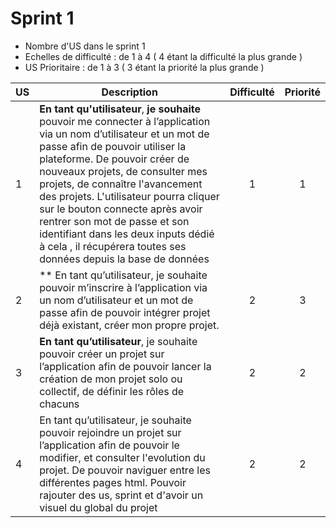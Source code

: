 # Sprint 1

* Nombre d'US dans le sprint 1
* Echelles de difficulté   : de 1 à 4 ( 4 étant la difficulté la plus grande )
* US Prioritaire : de 1 à 3 ( 3 étant la priorité la plus grande )


| US    | Description                                                  | Difficulté | Priorité |
| ----- | ------------------------------------------------------------ | :--------: | :------: |
| 1  | **En tant qu'utilisateur**, **je souhaite**  pouvoir me connecter à l’application via un nom d’utilisateur et un mot de passe afin de pouvoir utiliser la plateforme. De pouvoir créer de nouveaux projets, de consulter mes projets, de connaître l'avancement des projets. L'utilisateur pourra cliquer sur le bouton connecte après avoir rentrer son mot de passe et son identifiant dans les deux inputs dédié à cela , il récupérera toutes ses données depuis la base de données|     1      |   1    |
| 2  | ** En tant qu’utilisateur, je souhaite pouvoir m’inscrire à l’application via un nom d’utilisateur et un mot de passe afin de pouvoir intégrer projet déjà existant, créer mon propre projet. |     2      |   3   |
| 3  | **En tant qu’utilisateur**, je souhaite pouvoir créer un projet sur l’application afin de pouvoir lancer la création de mon projet solo ou collectif, de définir les rôles de chacuns |     2      |   2   |
| 4  | En tant qu’utilisateur, je souhaite pouvoir rejoindre un projet sur l’application afin de pouvoir le modifier, et consulter l'evolution du projet. De pouvoir naviguer entre les différentes pages html. Pouvoir rajouter des us, sprint et d'avoir un visuel du global du projet|     2      |    2  |
